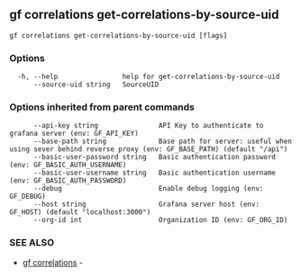 ## gf correlations get-correlations-by-source-uid



```
gf correlations get-correlations-by-source-uid [flags]
```

### Options

```
  -h, --help                help for get-correlations-by-source-uid
      --source-uid string   SourceUID
```

### Options inherited from parent commands

```
      --api-key string               API Key to authenticate to grafana server (env: GF_API_KEY)
      --base-path string             Base path for server: useful when using sever behind reverse proxy (env: GF_BASE_PATH) (default "/api")
      --basic-user-password string   Basic authentication password (env: GF_BASIC_AUTH_USERNAME)
      --basic-user-username string   Basic authentication username (env: GF_BASIC_AUTH_PASSWORD)
      --debug                        Enable debug logging (env: GF_DEBUG)
      --host string                  Grafana server host (env: GF_HOST) (default "localhost:3000")
      --org-id int                   Organization ID (env: GF_ORG_ID)
```

### SEE ALSO

* [gf correlations](gf_correlations.md)	 - 

